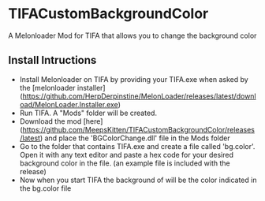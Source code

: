 # TIFACustomBackgroundColor
 A Melonloader Mod for TIFA that allows you to change the background color

## Install Intructions

* Install Melonloader on TIFA by providing your TIFA.exe when asked by the [melonloader installer] (https://github.com/HerpDerpinstine/MelonLoader/releases/latest/download/MelonLoader.Installer.exe)
* Run TIFA. A "Mods" folder will be created.
* Download the mod [here] (https://github.com/MeepsKitten/TIFACustomBackgroundColor/releases/latest) and place the 'BGColorChange.dll' file in the Mods folder
* Go to the folder that contains TIFA.exe and create a file called 'bg.color'. Open it with any text editor and paste a hex code for your desired background color in the file. (an example file is included with the release)
* Now when you start TIFA the background of will be the color indicated in the bg.color file
